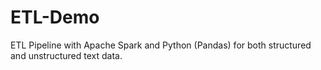 # ETL-Demo
ETL Pipeline with Apache Spark and Python (Pandas) for both structured and unstructured text data. 
